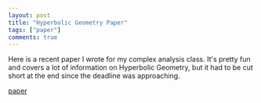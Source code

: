 ```yaml
---
layout: post
title: "Hyperbolic Geometry Paper"
tags: ["paper"]
comments: true
---
```


Here is a recent paper I wrote for my complex analysis class. It's pretty fun and covers a lot of information on Hyperbolic Geometry, but it had to be cut short at the end since the deadline was approaching.

[paper]({{site.baseurl}}/pdfs/6120_final.pdf)
